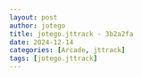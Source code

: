 ```yaml
---
layout: post
author: jotego
title: jotego.jttrack - 3b2a2fa
date: 2024-12-14
categories: [Arcade, jttrack]
tags: [jotego.jttrack]
---
```


